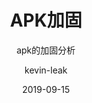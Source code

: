 ---
layout:     post                    # 使用的布局（不需要改）
title:      APK加固                 # 标题 
subtitle:   apk的加固分析           #副标题
date:       2019-09-15              # 时间
author:     kevin-leak                      # 作者
header-img: img/post/android/bg-2019-15.jpg    #这篇文章标题背景图片
catalog: true                       # 是否归档
tags:                               #标签
    - android
---